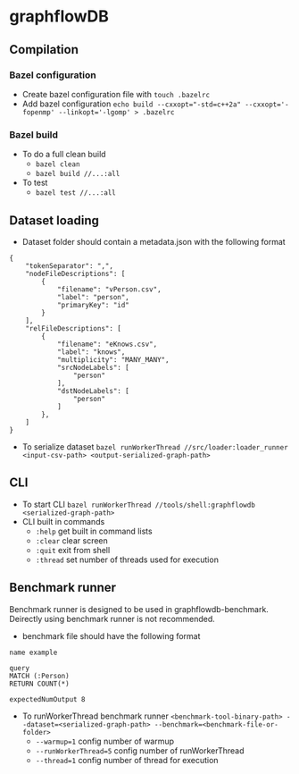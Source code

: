 # graphflowDB

## Compilation

### Bazel configuration

- Create bazel configuration file with `touch .bazelrc`
- Add bazel configuration `echo build --cxxopt="-std=c++2a" --cxxopt='-fopenmp' --linkopt='-lgomp' > .bazelrc`

### Bazel build

- To do a full clean build
    - `bazel clean`
    - `bazel build //...:all`
- To test
    - `bazel test //...:all`

## Dataset loading

- Dataset folder should contain a metadata.json with the following format

```
{
    "tokenSeparator": ",",
    "nodeFileDescriptions": [
        {
            "filename": "vPerson.csv",
            "label": "person",
            "primaryKey": "id"
        }
    ],
    "relFileDescriptions": [
        {
            "filename": "eKnows.csv",
            "label": "knows",
            "multiplicity": "MANY_MANY",
            "srcNodeLabels": [
                "person"
            ],
            "dstNodeLabels": [
                "person"
            ]
        },
    ]
}
```

- To serialize
  dataset `bazel runWorkerThread //src/loader:loader_runner <input-csv-path> <output-serialized-graph-path>`

## CLI

- To start CLI `bazel runWorkerThread //tools/shell:graphflowdb <serialized-graph-path>`
- CLI built in commands
    - `:help` get built in command lists
    - `:clear` clear screen
    - `:quit` exit from shell
    - `:thread` set number of threads used for execution

## Benchmark runner

Benchmark runner is designed to be used in graphflowdb-benchmark. Deirectly using benchmark runner is not recommended.

- benchmark file should have the following format

```
name example

query
MATCH (:Person)
RETURN COUNT(*)

expectedNumOutput 8

```

- To runWorkerThread benchmark
  runner `<benchmark-tool-binary-path> --dataset=<serialized-graph-path> --benchmark=<benchmark-file-or-folder>`
    - `--warmup=1` config number of warmup
    - `--runWorkerThread=5` config number of runWorkerThread
    - `--thread=1` config number of thread for execution
